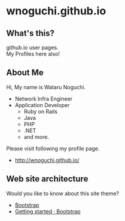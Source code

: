 # wnoguchi.github.io

## What's this?

github.io user pages.  
My Profiles here also!

## About Me

Hi, My name is Wataru Noguchi.

- Network Infra Engineer
- Application Developer
  - Ruby on Rails
  - Java
  - PHP
  - .NET
  - and more.

Please visit following my profile page.

* http://wnoguchi.github.io/

## Web site architecture

Would you like to know about this site theme?

- [Bootstrap](http://getbootstrap.com/)
- [Getting started · Bootstrap](http://getbootstrap.com/getting-started/)
